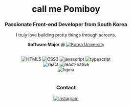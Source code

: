 <div align="center">
  <h1>call me Pomiboy</h1>
  <h3>Passionate Front-end Developer from South Korea</h3>
  <p>I truly love building pretty things through screens.</p>
</div>

<p align="center">
  <a style="text-decoration: none;" href="https://info.korea.ac.kr/info/under/sw_intro.do"><strong>Software Major</strong></a> @ 
  <a href="https://www.korea.ac.kr/mbshome/mbs/university/index.do">
    <img align="top" src="https://img.shields.io/badge/Korea%20University-red" alt="Korea University"/>
  </a>
</p>

<br />

<div align="center">
  <div>
    <img src="https://img.shields.io/badge/html5-%23E34F26.svg?style=flat-square&logo=html5&logoColor=white" alt="HTML5">
    <img src="https://img.shields.io/badge/css3-%231572B6.svg?style=flat-square&logo=css3&logoColor=white" alt="CSS3">
    <img src="https://img.shields.io/badge/javascript-%23323330.svg?style=flat-square&logo=javascript&logoColor=%23F7DF1E" alt="javascript">
    <img src="https://img.shields.io/badge/typescript-%23007ACC.svg?style=flat-square&logo=typescript&logoColor=white" alt="typescript">
  </div>
  <div>
    <img src="https://img.shields.io/badge/react-%2320232a.svg?style=flat-square&logo=react&logoColor=%2361DAFB" alt="react">
    <img src="https://img.shields.io/badge/react_native-%2320232a.svg?style=flat-square&logo=react&logoColor=%2361DAFB" alt="react-native">
  </div>
  <div>
    <img src="https://img.shields.io/badge/figma-%23F24E1E.svg?style=flat-square&logo=figma&logoColor=white" alt="figma">
  </div>
<div>

<br />

### Contact
[![Instagram](https://img.shields.io/badge/Instagram-%23E4405F.svg?logo=Instagram&logoColor=white)](https://instagram.com/pomiryu_)
